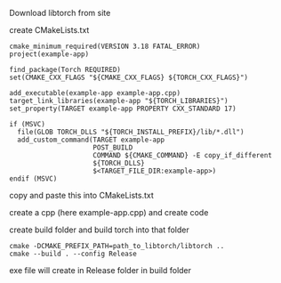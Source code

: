 
Download libtorch from site

create CMakeLists.txt

```
cmake_minimum_required(VERSION 3.18 FATAL_ERROR)
project(example-app)

find_package(Torch REQUIRED)
set(CMAKE_CXX_FLAGS "${CMAKE_CXX_FLAGS} ${TORCH_CXX_FLAGS}")

add_executable(example-app example-app.cpp)
target_link_libraries(example-app "${TORCH_LIBRARIES}")
set_property(TARGET example-app PROPERTY CXX_STANDARD 17)

if (MSVC)
  file(GLOB TORCH_DLLS "${TORCH_INSTALL_PREFIX}/lib/*.dll")
  add_custom_command(TARGET example-app
                     POST_BUILD
                     COMMAND ${CMAKE_COMMAND} -E copy_if_different
                     ${TORCH_DLLS}
                     $<TARGET_FILE_DIR:example-app>)
endif (MSVC)
```

copy and paste this into CMakeLists.txt

create a cpp (here example-app.cpp) and create code

create build folder and build torch into that folder

```
cmake -DCMAKE_PREFIX_PATH=path_to_libtorch/libtorch ..
cmake --build . --config Release
```

exe file will create in Release folder in build folder
